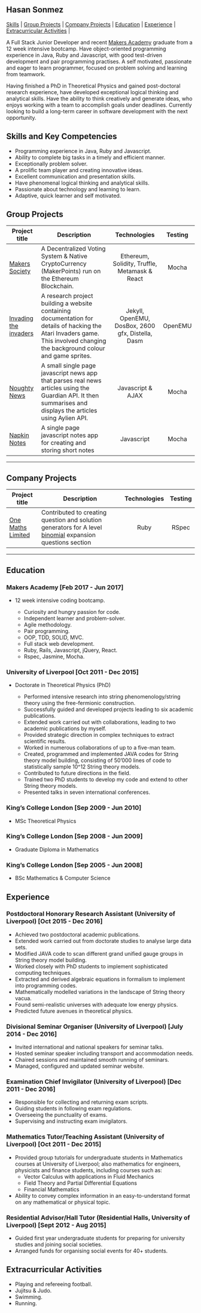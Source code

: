 ## Hasan Sonmez

[Skills](#skills) | [Group Projects](#projects) | [Company Projects](#projects2) | [Education](#education) | [Experience](#experience) | [Extracurricular Activities](#activities) |  

A Full Stack Junior Developer and recent [Makers Academy](http://www.makersacademy.com/) graduate from a 12 week intensive bootcamp. Have object-oriented programming experience in Java, Ruby and Javascript, with good test-driven development and pair programming practises. A self motivated, passionate and eager to learn programmer, focused on problem solving and learning from teamwork.

Having finished a PhD in Theoretical Physics and gained post-doctoral research experience, have developed exceptional logical thinking and analytical skills. Have the ability to think creatively and generate ideas, who enjoys working with a team to accomplish goals under deadlines. Currently looking to build a long-term career in software development with the next opportunity.

## <a name="skills">Skills and Key Competencies</a>

- Programming experience in Java, Ruby and Javascript.
- Ability to complete big tasks in a timely and efficient manner.
- Exceptionally problem solver.
- A prolific team player and creating innovative ideas.
- Excellent communication and presentation skills.
- Have phenomenal logical thinking and analytical skills.
- Passionate about technology and learning to learn.
- Adaptive, quick learner and self motivated.

## <a name="projects">Group Projects</a>
Project title  | Description | Technologies | Testing
------------- | ------------------------------	| :-------------: | :-------------: |
[Makers Society](https://github.com/UltimateCoder00/Makers-Society) | A Decentralized Voting System & Native CryptoCurrency (MakerPoints) run on the Ethereum Blockchain. | Ethereum, Solidity, Truffle, Metamask & React | Mocha
[Invading the invaders](https://github.com/gekographe/invading_invaders) | A research project building a website containing documentation for details of hacking the Atari Invaders game. This involved changing the background colour and game sprites. | Jekyll, OpenEMU, DosBox, 2600 gfx, Distella, Dasm | OpenEMU
[Noughty News](https://github.com/whatsrupp/noughty-news) | A small single page javascript news app that parses real news articles using the Guardian API. It then summarises and displays the articles using Aylien API. | Javascript & AJAX | Mocha
[Napkin Notes](https://github.com/whatsrupp/napkin-notes) | A single page javascript notes app for creating and storing short notes | Javascript | Mocha
***

## <a name="projects2">Company Projects</a>
Project title  | Description | Technologies | Testing
------------- | ------------------------------	| :-------------: | :-------------: |
[One Maths Limited](https://github.com/chn-challenger/project_maths) | Contributed to creating question and solution generators for A level [binomial](https://www.onemathsquestions.com/) expansion questions section | Ruby | RSpec
***

## <a name="education">Education</a>

### Makers Academy [Feb 2017 - Jun 2017]
- 12 week intensive coding bootcamp.

  * Curiosity and hungry passion for code.
  * Independent learner and problem-solver.
  * Agile methodology.
  * Pair programming.
  * OOP, TDD, SOLID, MVC.
  * Full stack web development.
  * Ruby, Rails, Javascript, jQuery, React.
  * Rspec, Jasmine, Mocha.

### University of Liverpool [Oct 2011 - Dec 2015]
- Doctorate in Theoretical Physics (PhD)

  *	Performed intensive research into string phenomenology/string theory using the free-fermionic construction.
  *	Successfully guided and developed projects leading to six academic publications.
  *	Extended work carried out with collaborations, leading to two academic publications by myself.
  *	Provided strategic direction in complex techniques to extract scientific results.
  *	Worked in numerous collaborations of up to a five-man team.
  *	Created, programmed and implemented JAVA codes for String theory model building, consisting of 50’000 lines of code to statistically sample 10^12 String theory models.
  *	Contributed to future directions in the field.
  *	Trained two PhD students to develop my code and extend to other String theory models.
  *	Presented talks in seven international conferences.

### King’s College London [Sep 2009 - Jun 2010]		
- MSc Theoretical Physics

### King’s College London [Sep 2008 - Jun 2009]
- Graduate Diploma in Mathematics

### King’s College London [Sep 2005 - Jun 2008]
- BSc Mathematics & Computer Science

## <a name="experience">Experience</a>

### Postdoctoral Honorary Research Assistant (University of Liverpool) [Oct 2015 - Dec 2016]
  * Achieved two postdoctoral academic publications.
  * Extended work carried out from doctorate studies to analyse large data sets.
  * Modified JAVA code to scan different grand unified gauge groups in String theory model building.
  * Worked closely with PhD students to implement sophisticated computing techniques.
  * Extracted and derived algebraic equations in formalism to implement into programming codes.
  * Mathematically modelled variations in the landscape of String theory vacua.
  * Found semi-realistic universes with adequate low energy physics.
  * Predicted future avenues in theoretical physics.


### Divisional Seminar Organiser (University of Liverpool) [July 2014 - Dec 2016]
  * Invited international and national speakers for seminar talks.
  * Hosted seminar speaker including transport and accommodation needs.
  * Chaired sessions and maintained smooth running of seminars.
  * Managed, configured and updated seminar website.

### Examination Chief Invigilator (University of Liverpool) [Dec 2011 - Dec 2016]
  * Responsible for collecting and returning exam scripts.
  * Guiding students in following exam regulations.
  * Overseeing the punctuality of exams.
  * Supervising and instructing exam invigilators.

### Mathematics Tutor/Teaching Assistant (University of Liverpool) [Oct 2011 - Dec 2015]
  * Provided group tutorials for undergraduate students in Mathematics courses at University of Liverpool; also mathematics for engineers, physicists and finance students, including courses such as:
    * Vector Calculus with applications in Fluid Mechanics
    * Field Theory and Partial Differential Equations
    * Financial Mathematics
  * Ability to convey complex information in an easy-to-understand format on any mathematical or physical topic.

### Residential Advisor/Hall Tutor (Residential Halls, University of Liverpool) [Sept 2012 - Aug 2015]
  * Guided first year undergraduate students for preparing for university studies and joining social societies.
  * Arranged funds for organising social events for 40+ students.

## <a name="activities">Extracurricular Activities</a>
- Playing and refereeing football.
- Jujitsu & Judo.
- Swimming.
- Running.
